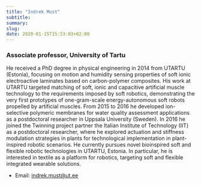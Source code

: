 ```yaml
---
title: "Indrek Must"
subtitle:
summary:
slug:
date: 2020-01-15T15:53:03+02:00
---
```


### Associate professor, University of Tartu

He received a PhD degree in physical engineering in 2014 from UTARTU (Estonia), focusing on motion and humidity sensing properties of soft ionic electroactive laminates based on carbon-polymer composites. His work at UTARTU targeted matching of soft, ionic and capacitive artificial muscle technology to the requirements imposed by soft robotics, demonstrating the very first prototypes of one-gram-scale energy-autonomous soft robots propelled by artificial muscles. From 2015 to 2016 he developed ion-selective polymeric membranes for water quality assessment applications as a postdoctoral researcher in Uppsala University (Sweden). In 2016 he joined the Twinning project partner the Italian Institute of Technology (IIT) as a postdoctoral researcher, where he explored actuation and stiffness modulation strategies in plants for technological implementation in plant-inspired robotic scenarios. He currently pursues novel bioinspired soft and flexible robotic technologies in UTARTU, Estonia. In particular, he is interested in textile as a platform for robotics, targeting soft and flexible integrated wearable solutions.

- Email: [indrek.must@ut.ee](mailto:indrek.must@ut.ee)
